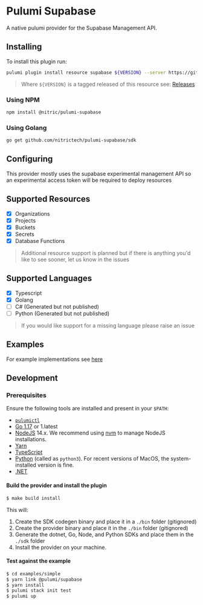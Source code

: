 # Pulumi Supabase

A native pulumi provider for the Supabase Management API.

## Installing

To install this plugin run:

```bash
pulumi plugin install resource supabase ${VERSION} --server https://github.com/nitrictech/pulumi-supabase/releases/download/${VERSION} 
```
> Where `${VERSION}` is a tagged released of this resource see: [Releases](https://github.com/nitrictech/pulumi-supabase/releases)

### Using NPM

```bash
npm install @nitric/pulumi-supabase
```

### Using Golang

```bash
go get github.com/nitrictech/pulumi-supabase/sdk
```

## Configuring

This provider mostly uses the supabase experimental management API so an experimental access token will be required to deploy resources

## Supported Resources

 - [x] Organizations
 - [x] Projects
 - [x] Buckets
 - [x] Secrets
 - [x] Database Functions

> Additional resource support is planned but if there is anything you'd like to see sooner, let us know in the issues

## Supported Languages

 - [x] Typescript
 - [x] Golang
 - [ ] C# (Generated but not published)
 - [ ] Python (Generated but not published)

> If you would like support for a missing language please raise an issue


## Examples

For example implementations see [here](./examples/)

## Development

### Prerequisites

Ensure the following tools are installed and present in your `$PATH`:

* [`pulumictl`](https://github.com/pulumi/pulumictl#installation)
* [Go 1.17](https://golang.org/dl/) or 1.latest
* [NodeJS](https://nodejs.org/en/) 14.x.  We recommend using [nvm](https://github.com/nvm-sh/nvm) to manage NodeJS installations.
* [Yarn](https://yarnpkg.com/)
* [TypeScript](https://www.typescriptlang.org/)
* [Python](https://www.python.org/downloads/) (called as `python3`).  For recent versions of MacOS, the system-installed version is fine.
* [.NET](https://dotnet.microsoft.com/download)

#### Build the provider and install the plugin

   ```bash
   $ make build install
   ```
   
This will:

1. Create the SDK codegen binary and place it in a `./bin` folder (gitignored)
2. Create the provider binary and place it in the `./bin` folder (gitignored)
3. Generate the dotnet, Go, Node, and Python SDKs and place them in the `./sdk` folder
4. Install the provider on your machine.

#### Test against the example
   
```bash
$ cd examples/simple
$ yarn link @pulumi/supabase
$ yarn install
$ pulumi stack init test
$ pulumi up
```
